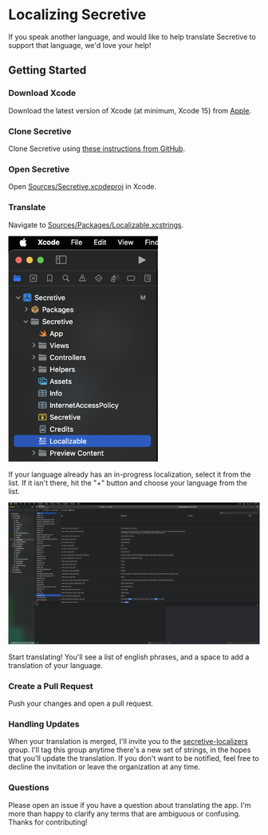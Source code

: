 # Localizing Secretive

If you speak another language, and would like to help translate Secretive to support that language, we'd love your help!

## Getting Started

### Download Xcode

Download the latest version of Xcode (at minimum, Xcode 15) from [Apple](http://developer.apple.com/download/applications/).

### Clone Secretive

Clone Secretive using [these instructions from GitHub](https://docs.github.com/en/repositories/creating-and-managing-repositories/cloning-a-repository).

### Open Secretive

Open [Sources/Secretive.xcodeproj](Sources/Secretive.xcodeproj) in Xcode.

### Translate

Navigate to [Sources/Packages/Localizable.xcstrings](Sources/Packages/Localizable.xcstrings). 

<img src="/.github/readme/localize_sidebar.png" alt="Screenshot of Xcode navigating to the Localizable file" width="300">

If your language already has an in-progress localization, select it from the list. If it isn't there, hit the "+" button and choose your language from the list.

<img src="/.github/readme/localize_add.png" alt="Screenshot of Xcode adding a new language" width="600">

Start translating! You'll see a list of english phrases, and a space to add a translation of your language.

### Create a Pull Request

Push your changes and open a pull request. 

### Handling Updates

When your translation is merged, I'll invite you to the [secretive-localizers](https://github.com/secretive-localizers) group. I'll tag this group anytime there's a new set of strings, in the hopes that you'll update the translation. If you don't want to be notified, feel free to decline the invitation or leave the organization at any time.

### Questions

Please open an issue if you have a question about translating the app. I'm more than happy to clarify any terms that are ambiguous or confusing. Thanks for contributing!


